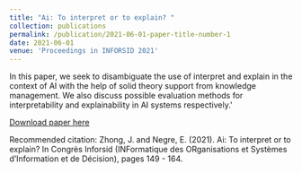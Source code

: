 ```yaml
---
title: "Ai: To interpret or to explain? "
collection: publications
permalink: /publication/2021-06-01-paper-title-number-1
date: 2021-06-01
venue: 'Proceedings in INFORSID 2021'
---
```

In this paper, we seek to disambiguate the use of interpret and explain in the context of AI with the help of solid theory support from knowledge management. We also discuss possible evaluation methods for interpretability and explainability in AI systems respectively.'

[Download paper here](http://inforsid.fr/actes/2021/Actes_INFORSID2021.pdf)

Recommended citation: Zhong, J. and Negre, E. (2021). Ai: To interpret or to explain? In Congrès Inforsid (INFormatique des ORganisations et Systèmes d’Information et de Décision), pages 149 - 164.
